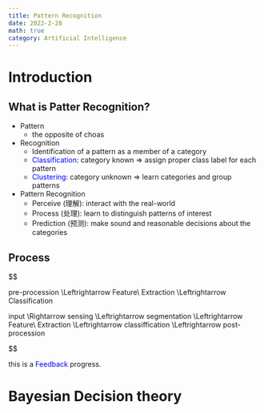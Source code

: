 ```yaml
---
title: Pattern Recognition
date: 2022-2-28
math: true
category: Artificial Intelligence
---
```

<!--more-->
# Introduction
## What is Patter Recognition?
- Pattern
  - the opposite of choas
- Recognition
  - Identification of a pattern as  a member of a category
  - <font color=blue>Classification</font>: category known $\Rightarrow$ assign proper class label for each pattern
  - <font color=blue>Clustering</font>: category unknown $\Rightarrow$ learn categories and group patterns
- Pattern Recognition
  - Perceive (理解): interact with the real-world
  - Process (处理): learn to distinguish patterns of interest
  - Prediction (预测): make sound and reasonable decisions about the categories

## Process
$$

pre-procession \Leftrightarrow Feature\ Extraction \Leftrightarrow Classification

$$
$$

input \Rightarrow sensing \Leftrightarrow segmentation \Leftrightarrow Feature\ Extraction \Leftrightarrow classiffication \Leftrightarrow post-procession

$$

this is a <font color=blue>Feedback</font> progress.

# Bayesian Decision theory

